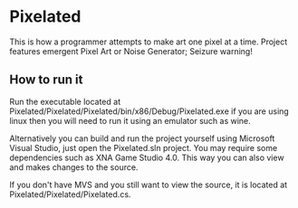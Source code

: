Pixelated
=========

This is how a programmer attempts to make art one pixel at a time. Project features emergent Pixel Art or Noise Generator; Seizure warning!

How to run it
-------------
Run the executable located at Pixelated/Pixelated/Pixelated/bin/x86/Debug/Pixelated.exe if you are using linux then you will need to run it
using an emulator such as wine. 

Alternatively you can build and run the project yourself using Microsoft Visual Studio, just open the Pixelated.sln project. 
You may require some dependencies such as XNA Game Studio 4.0. This way you can also view and makes changes to the source.

If you don't have MVS and you still want to view the source, it is located at Pixelated/Pixelated/Pixelated.cs.
